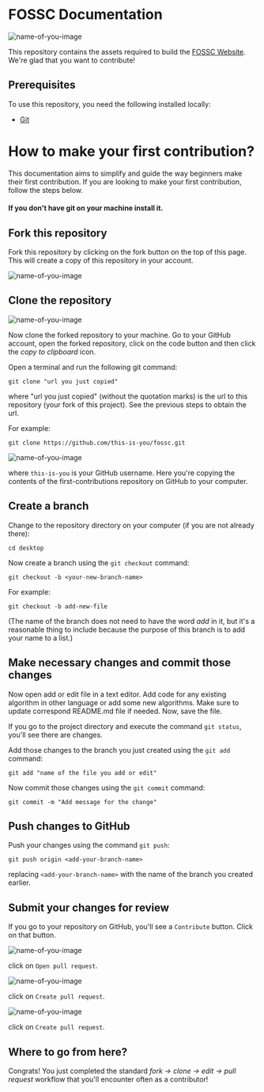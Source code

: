 
# FOSSC Documentation

![name-of-you-image](https://uploads-ssl.webflow.com/602a337999a3d77b1d768af7/603f6b65c586ca3ef33c2f62_opensource-p-500.png)

This repository contains the assets required to build the [FOSSC Website](https://fossc.netlify.app/). We're glad that you want to contribute!

## Prerequisites

To use this repository, you need the following installed locally:

- [Git](https://git-scm.com)


# How to make your first contribution?

This documentation aims to simplify and guide the way beginners make their first contribution. If you are looking to make your first contribution, follow the steps below.

#### If you don't have git on your machine install it.

## Fork this repository

Fork this repository by clicking on the fork button on the top of this page.
This will create a copy of this repository in your account.


![name-of-you-image](/assets/fork!.png)


## Clone the repository

![name-of-you-image](/assets/code.png)

Now clone the forked repository to your machine. Go to your GitHub account, open the forked repository, click on the code button and then click the _copy to clipboard_ icon.

Open a terminal and run the following git command:

```
git clone "url you just copied"
```

where "url you just copied" (without the quotation marks) is the url to this repository (your fork of this project). See the previous steps to obtain the url.

For example:


```
git clone https://github.com/this-is-you/fossc.git
```


![name-of-you-image](/assets/link.png)


where `this-is-you` is your GitHub username. Here you're copying the contents of the first-contributions repository on GitHub to your computer.

## Create a branch

Change to the repository directory on your computer (if you are not already there):

```
cd desktop
```

Now create a branch using the `git checkout` command:

```
git checkout -b <your-new-branch-name>
```
For example:

```
git checkout -b add-new-file
```

(The name of the branch does not need to have the word _add_ in it, but it's a reasonable thing to include because the purpose of this branch is to add your name to a list.)

## Make necessary changes and commit those changes

Now open add or edit file in a text editor. Add code for any existing algorithm in other language or add some new algorithms. Make sure to update correspond README.md file if needed. Now, save the file.

If you go to the project directory and execute the command `git status`, you'll see there are changes.

Add those changes to the branch you just created using the `git add` command:

```
git add "name of the file you add or edit"
```

Now commit those changes using the `git commit` command:

```
git commit -m "Add message for the change"
```

## Push changes to GitHub

Push your changes using the command `git push`:

```
git push origin <add-your-branch-name>
```

replacing `<add-your-branch-name>` with the name of the branch you created earlier.

## Submit your changes for review

If you go to your repository on GitHub, you'll see a `Contribute` button. Click on that button.

![name-of-you-image](/assets/openpull.png)

click on `Open pull request`.

![name-of-you-image](/assets/createpull.png)

click on `Create pull request`.

![name-of-you-image](/assets/createRequest.png)


click on `Create pull request`.

## Where to go from here?

Congrats! You just completed the standard _fork -> clone -> edit -> pull request_ workflow that you'll encounter often as a contributor!
